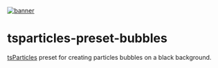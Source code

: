 [![banner](https://particles.js.org/images/banner2.png)](https://particles.js.org)

# tsparticles-preset-bubbles

[tsParticles](https://github.com/matteobruni/tsparticles) preset for creating particles bubbles on a black background.
